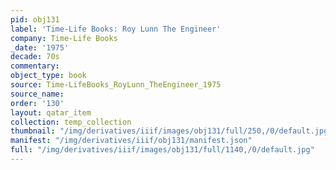 ```yaml
---
pid: obj131
label: 'Time-Life Books: Roy Lunn The Engineer'
company: Time-Life Books
_date: '1975'
decade: 70s
commentary: 
object_type: book
source: Time-LifeBooks_RoyLunn_TheEngineer_1975
source_name: 
order: '130'
layout: qatar_item
collection: temp_collection
thumbnail: "/img/derivatives/iiif/images/obj131/full/250,/0/default.jpg"
manifest: "/img/derivatives/iiif/obj131/manifest.json"
full: "/img/derivatives/iiif/images/obj131/full/1140,/0/default.jpg"
---
```

